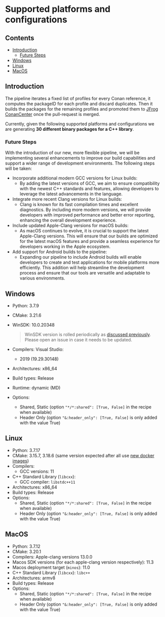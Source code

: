 # Supported platforms and configurations

<!-- toc -->
## Contents

  * [Introduction](#introduction)
    * [Future Steps](#future-steps)
  * [Windows](#windows)
  * [Linux](#linux)
  * [MacOS](#macos)<!-- endToc -->

## Introduction

The pipeline iterates a fixed list of profiles for every Conan reference,
it computes the packageID for each profile and discard duplicates. Then it
builds the packages for the remaining profiles and promoted them to
[JFrog ConanCenter](https://conan.io/center/) once the pull-request is merged.

Currently, given the following supported platforms and configurations we
are generating **30 different binary packages for a C++ library**.


### Future Steps

With the introduction of our new, more flexible pipeline,
we will be implementing several enhancements to improve our build capabilities and support
a wider range of development environments. The following steps will be taken:

- Incorporate additional modern GCC versions for Linux builds:
  - By adding the latest versions of GCC, we aim to ensure compatibility with the newest C++ standards and features, allowing developers to leverage the latest advancements in the language.
- Integrate more recent Clang versions for Linux builds:
  - Clang is known for its fast compilation times and excellent diagnostics. By including more modern versions, we will provide developers with improved performance and better error reporting, enhancing the overall development experience.
- Include updated Apple-Clang versions for macOS builds:
  - As macOS continues to evolve, it is crucial to support the latest Apple-Clang versions. This will ensure that our builds are optimized for the latest macOS features and provide a seamless experience for developers working in the Apple ecosystem.
- Add support for Android builds to the pipeline:
  - Expanding our pipeline to include Android builds will enable developers to create and test applications for mobile platforms more efficiently.
    This addition will help streamline the development process and ensure that our tools are versatile and adaptable to various environments.

## Windows

- Python: 3.7.9
- CMake: 3.21.6
- WinSDK: 10.0.20348
    > WinSDK version is rolled periodically as [discussed previously](https://github.com/conan-io/conan-center-index/issues/4450).
    > Please open an issue in case it needs to be updated.
- Compilers: Visual Studio:
  - 2019 (19.29.30148)

- Architectures: x86_64
- Build types: Release
- Runtime: dynamic (MD)
- Options:
  - Shared, Static (option `"*/*:shared": [True, False]` in the recipe when available)
  - Header Only (option `"&:header_only": [True, False]` is only added with the value True)

## Linux

- Python: 3.7.17
- CMake: 3.15.7, 3.18.6 (same version expected after all use [new docker images](https://github.com/conan-io/conan-docker-tools/tree/master/images))
- Compilers:
  - GCC versions: 11
- C++ Standard Library (`libcxx`):
  - GCC compiler: `libstdc++11`
- Architectures: x86_64
- Build types: Release
- Options:
  - Shared, Static (option `"*/*:shared": [True, False]` in the recipe when available)
  - Header Only (option `"&:header_only": [True, False]` is only added with the value True)

## MacOS

- Python: 3.7.12
- CMake: 3.20.1
- Compilers: Apple-clang versions 13.0.0
- Macos SDK versions (for each apple-clang version respectively): 11.3
- Macos deployment target (`minos`): 11.0
- C++ Standard Library (`libcxx`): `libc++`
- Architectures: armv8
- Build types: Release
- Options:
  - Shared, Static (option `"*/*:shared": [True, False]` in the recipe when available)
  - Header Only (option `"&:header_only": [True, False]` is only added with the value True)

